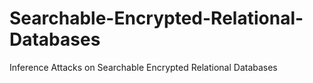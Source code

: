 # Searchable-Encrypted-Relational-Databases
Inference Attacks on Searchable Encrypted Relational Databases
